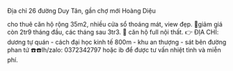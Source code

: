
Địa chỉ 26 đường Duy Tân, gần chợ mới Hoàng Diệu


 cho thuê căn hộ rộng 35m2, nhiều cửa sổ thoáng mát, view đẹp.
🌿giảm giá còn 2tr9 tháng đầu, các tháng sau 3tr3.
🌿 căn hộ full nội thất.
👉 ĐỊA CHỈ: dương tự quán - cách đại học kinh tế 800m - khu an thượng - sát bên đường phan tứ 
☎️☎️lh/zalo: 0372342797 hoặc ib để được tư vấn nhiệt tình và miễn phí.